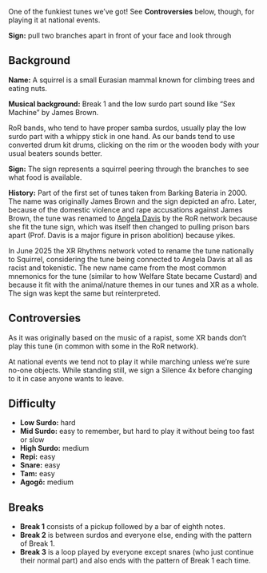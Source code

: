 One of the funkiest tunes we’ve got! See **Controversies** below, though, for playing it at national events.

**Sign:** pull two branches apart in front of your face and look through

## Background

**Name:** A squirrel is a small Eurasian mammal known for climbing trees and eating nuts.

**Musical background:** Break 1 and the low surdo part sound like “Sex Machine” by James Brown.  

RoR bands, who tend to have proper samba surdos, usually play the low surdo part with a whippy stick in one hand. As our bands tend to use converted drum kit drums, clicking on the rim or the wooden body with your usual beaters sounds better.

**Sign:** The sign represents a squirrel peering through the branches to see what food is available.

**History:** Part of the first set of tunes taken from Barking Bateria in 2000. The name was originally James Brown and the sign depicted an afro. Later, because of the domestic violence and rape accusations against James Brown, the tune was renamed to [Angela Davis](https://en.wikipedia.org/wiki/Angela_Davis) by the RoR network because she fit the tune sign, which was itself then changed to pulling prison bars apart (Prof. Davis is a major figure in prison abolition) because yikes.

In June 2025 the XR Rhythms network voted to rename the tune nationally to Squirrel, considering the tune being connected to Angela Davis at all as racist and tokenistic. The new name came from the most common mnemonics for the tune (similar to how Welfare State became Custard) and because it fit with the animal/nature themes in our tunes and XR as a whole. The sign was kept the same but reinterpreted.

## Controversies

As it was originally based on the music of a rapist, some XR bands don’t play this tune (in common with some in the RoR network).

At national events we tend not to play it while marching unless we’re sure no-one objects. While standing still, we sign a Silence 4x before changing to it in case anyone wants to leave.

## Difficulty

* **Low Surdo:** hard
* **Mid Surdo:** easy to remember, but hard to play it without being too fast or slow
* **High Surdo:** medium
* **Repi:** easy
* **Snare:** easy
* **Tam:** easy
* **Agogô:** medium

## Breaks

* **Break 1** consists of a pickup followed by a bar of eighth notes.
* **Break 2** is between surdos and everyone else, ending with the pattern of Break 1.
* **Break 3** is a loop played by everyone except snares (who just continue their normal part) and also ends with the pattern of Break 1 each time.
